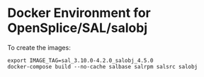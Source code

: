 # Docker Environment for OpenSplice/SAL/salobj

To create the images:
```
export IMAGE_TAG=sal_3.10.0-4.2.0_salobj_4.5.0
docker-compose build --no-cache salbase salrpm salsrc salobj
```
